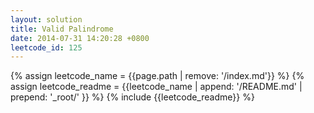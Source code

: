```yaml
---
layout: solution
title: Valid Palindrome
date: 2014-07-31 14:20:28 +0800
leetcode_id: 125
---
```

{% assign leetcode_name = {{page.path | remove: '/index.md'}}  %}
{% assign leetcode_readme = {{leetcode_name | append: '/README.md' | prepend: '_root/' }}  %}
{% include {{leetcode_readme}} %}
